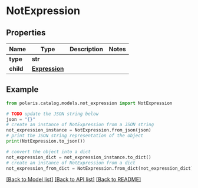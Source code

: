 <!--

 Copyright (c) 2024 Snowflake Computing Inc.
 
 Licensed under the Apache License, Version 2.0 (the "License");
 you may not use this file except in compliance with the License.
 You may obtain a copy of the License at
 
      http://www.apache.org/licenses/LICENSE-2.0
 
 Unless required by applicable law or agreed to in writing, software
 distributed under the License is distributed on an "AS IS" BASIS,
 WITHOUT WARRANTIES OR CONDITIONS OF ANY KIND, either express or implied.
 See the License for the specific language governing permissions and
 limitations under the License.

-->
# NotExpression

## Properties

Name | Type | Description | Notes
------------ | ------------- | ------------- | -------------
**type** | **str** |  | 
**child** | [**Expression**](Expression.md) |  | 

## Example

```python
from polaris.catalog.models.not_expression import NotExpression

# TODO update the JSON string below
json = "{}"
# create an instance of NotExpression from a JSON string
not_expression_instance = NotExpression.from_json(json)
# print the JSON string representation of the object
print(NotExpression.to_json())

# convert the object into a dict
not_expression_dict = not_expression_instance.to_dict()
# create an instance of NotExpression from a dict
not_expression_from_dict = NotExpression.from_dict(not_expression_dict)
```
[[Back to Model list]](../README.md#documentation-for-models) [[Back to API list]](../README.md#documentation-for-api-endpoints) [[Back to README]](../README.md)


